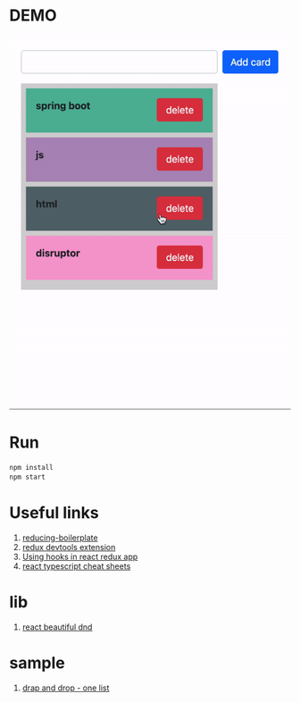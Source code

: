 # DEMO
![demo](./docs/flow.gif)

# Run
```bash
npm install
npm start
```

# Useful links
1.  [reducing-boilerplate](https://redux.js.org/usage/reducing-boilerplate)
2.  [redux devtools extension](https://www.npmjs.com/package/redux-devtools-extension)
3.  [Using hooks in react redux app](https://react-redux.js.org/api/hooks)
4.  [react typescript cheat sheets](https://react-typescript-cheatsheet.netlify.app/docs/basic/getting-started/hooks#usereducer)

# lib
1.  [react beautiful dnd](https://openbase.com/js/react-beautiful-dnd/documentation)

# sample
1.  [drap and drop - one list](https://codesandbox.io/s/k260nyxq9v?file=/index.js:934-1067)